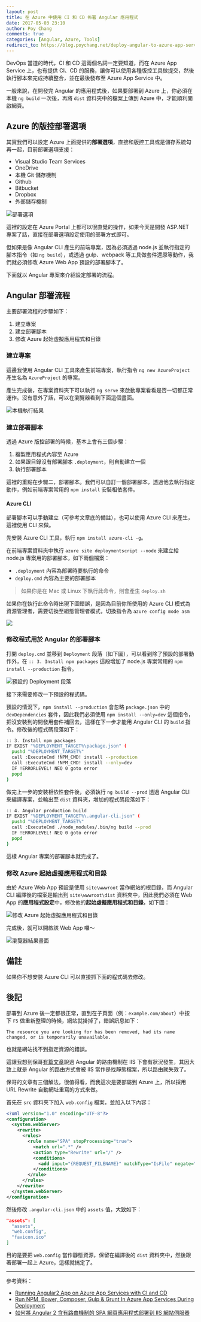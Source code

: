 ```yaml
---
layout: post
title: 在 Azure 中使用 CI 和 CD 佈署 Angular 應用程式 
date: 2017-05-03 23:10
author: Poy Chang
comments: true
categories: [Angular, Azure, Tools]
redirect_to: https://blog.poychang.net/deploy-angular-to-azure-app-service/
---
```


DevOps 當道的時代，CI 和 CD 這兩個名詞一定要知道，而在 Azure App Service 上，也有提供 CI、CD 的服務，讓你可以使用各種版控工具做提交，然後執行腳本來完成持續整合，並在最後發布至 Azure App Service 中。

一般來說，在開發完 Angular 的應用程式後，如果要部署到 Azure 上，你必須在本機 `ng build` 一次後，再將 `dist` 資料夾中的檔案上傳到 Azure 中，才能順利開啟網頁。

## Azure 的版控部署選項

其實我們可以設定 Azure 上面提供的**部署選項**，直接和版控工具或是儲存系統勾再一起，目前部署選項支援：

* Visual Studio Team Services
* OneDrive
* 本機 Git 儲存機制
* Github
* Bitbucket
* Dropbox
* 外部儲存機制

![部署選項](http://i.imgur.com/xp7uXOf.png)

這裡的設定在 Azure Portal 上都可以很直覺的操作，如果今天是開發 ASP.NET 專案了話，直接在部署選項設定使用的部署方式即可。

但如果是像 Angular CLI 產生的前端專案，因為必須透過 node.js 並執行指定的腳本指令（如 `ng build`），或透過 gulp、webpack 等工具做套件還原等動作，我們就必須修改 Azure Web App 預設的部署腳本了。

下面就以 Angular 專案來介紹設定部署的流程。

## Angular 部署流程

主要部署流程的步驟如下：

1. 建立專案
2. 建立部署腳本
3. 修改 Azure 起始虛擬應用程式和目錄

### 建立專案

這邊我使用 Angular CLI 工具來產生前端專案，執行指令 `ng new AzureProject` 產生名為 `AzureProject` 的專案。

產生完成後，在專案資料夾下可以執行 `ng serve` 來啟動專案看看是否一切都正常運作。沒有意外了話，可以在瀏覽器看到下面這個畫面。

![本機執行結果](http://i.imgur.com/yRqY50a.png)

### 建立部署腳本

透過 Azure 版控部署的時候，基本上會有三個步驟：

1. 複製應用程式內容至 Azure
2. 如果跟目錄沒有部署腳本 `.deployment`，則自動建立一個
3. 執行部署腳本

這裡的重點在步驟二，部署腳本。我們可以自訂一個部署腳本，透過他去執行指定動作，例如前端專案常用的 `npm install` 安裝相依套件。

#### Azure CLI

部署腳本可以手動建立（可參考文章底的備註），也可以使用 Azure CLI 來產生，這裡使用 CLI 來做。

先安裝 Azure CLI 工具，執行 `npm install azure-cli -g`。

在前端專案資料夾中執行 `azure site deploymentscript --node` 來建立給 node.js 專案用的部署腳本，如下兩個檔案：

* `.deployment` 內容為部署時要執行的命令
* `deploy.cmd` 內容為主要的部署腳本

>如果你是在 Mac 或 Linux 下執行此命令，則會產生 `deploy.sh`

如果你在執行此命令時出現下圖錯誤，是因為目前你所使用的 Azure CLI 模式為資源管理者，需要切換至組態管理者模式，切換指令為 `azure config mode asm`

![](http://i.imgur.com/P9RXz8U.png)

### 修改程式用於 Angular 的部署腳本

打開 `deploy.cmd` 並移到 `Deployment` 段落（如下圖），可以看到除了預設的部署動作外，在 `:: 3. Install npm packages` 這段增加了 node.js 專案常用的 `npm install --production` 指令。

![預設的 Deployment 段落](http://i.imgur.com/2xjybje.png)

接下來需要修改一下預設的程式碼。

預設的情況下，`npm install --production` 會忽略 `package.json` 中的 `devDependencies` 套件，因此我們必須使用 `npm install --only=dev` 這個指令，把沒安裝到的開發用套件補回去，這樣在下一步才能用 Angular CLI 的 `build` 指令。修改後的程式碼段落如下：

```bash
:: 3. Install npm packages
IF EXIST "%DEPLOYMENT_TARGET%\package.json" (
  pushd "%DEPLOYMENT_TARGET%"
  call :ExecuteCmd !NPM_CMD! install --production
  call :ExecuteCmd !NPM_CMD! install --only=dev
  IF !ERRORLEVEL! NEQ 0 goto error
  popd
)
```

做完上一步的安裝相依性套件後，必須執行 `ng build --prod` 透過 Angular CLI 來編譯專案，並輸出至 `dist` 資料夾，增加的程式碼段落如下：

```bash
:: 4. Angular production build
IF EXIST "%DEPLOYMENT_TARGET%\.angular-cli.json" (
  pushd "%DEPLOYMENT_TARGET%"
  call :ExecuteCmd ./node_modules/.bin/ng build --prod
  IF !ERRORLEVEL! NEQ 0 goto error
  popd
)
```

這樣 Angular 專案的部署腳本就完成了。

### 修改 Azure 起始虛擬應用程式和目錄

由於 Azure Web App 預設是使用 `site\wwwroot` 當作網站的根目錄，而 Angular CLI 編譯後的檔案是輸出到 `site\wwwroot\dist` 資料夾中，因此我們必須在 Web App 的**應用程式設定**中，修改他的**起始虛擬應用程式和目錄**，如下圖：  

![修改 Azure 起始虛擬應用程式和目錄](http://i.imgur.com/utok7P4.png)

完成後，就可以開啟該 Web App 囉～

![瀏覽器結果畫面](http://i.imgur.com/0gQXgaY.png)

## 備註

如果你不想安裝 Azure CLI 可以直接抓下面的程式碼去修改。

<script src="https://gist.github.com/poychang/04098db7b88deec9b9af3e5a947b9677.js"></script>

## 後記

部署到 Azure 後一定都很正常，直到在子頁面（例：`example.com/about`）中按下 `F5` 做重新整理的時候，網站就掛掉了，錯誤訊息如下：

`The resource you are looking for has been removed, had its name changed, or is temporarily unavailable.`

也就是網站找不到指定資源的錯誤。

這讓我想到保哥[有篇文章](http://blog.miniasp.com/post/2017/01/17/Angular-2-deploy-on-IIS.aspx)說過 Angular 的路由機制在 IIS 下會有狀況發生，其因大致上就是 Angular 的路由方式會被 IIS 當作是找靜態檔案，所以路由就失效了。

保哥的文章有三個解法，很值得看，而我這次是要部屬到 Azure 上，所以採用 URL Rewrite 自動網址重寫的方式來做。

首先在 `src` 資料夾下加入 `web.config` 檔案，並加入以下內容：

```xml
<?xml version="1.0" encoding="UTF-8"?>
<configuration>
  <system.webServer>
    <rewrite>
      <rules>
        <rule name="SPA" stopProcessing="true">
          <match url=".*" />
          <action type="Rewrite" url="/" />
          <conditions>
            <add input="{REQUEST_FILENAME}" matchType="IsFile" negate="true" />
          </conditions>
        </rule>
      </rules>
    </rewrite>
  </system.webServer>
</configuration>
```

然後修改 `.angular-cli.json` 中的 `assets` 值，大致如下：

```json
"assets": [
  "assets",
  "web.config",
  "favicon.ico"
]
```

目的是要把 `web.config` 當作靜態資源，保留在編譯後的 `dist` 資料夾中，然後跟著部署一起上 Azure，這樣就搞定了。

----------

參考資料：

* [Running Angular2 App on Azure App Services with CI and CD](https://prmadi.com/running-angular2-app-on-azure-app-services-with-ci-cd/)
* [Run NPM, Bower, Composer, Gulp & Grunt In Azure App Services During Deployment](https://prmadi.com/azure-custom-deployment/)
* [如何將 Angular 2 含有路由機制的 SPA 網頁應用程式部署到 IIS 網站伺服器](http://blog.miniasp.com/post/2017/01/17/Angular-2-deploy-on-IIS.aspx)